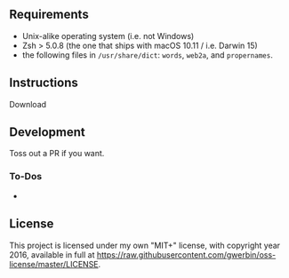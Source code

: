 ## Requirements

- Unix-alike operating system (i.e. not Windows)
- Zsh > 5.0.8 (the one that ships with macOS 10.11 / i.e. Darwin 15)
- the following files in `/usr/share/dict`: `words`, `web2a`, and `propernames`.

## Instructions

Download 

## Development

Toss out a PR if you want.

### To-Dos

- 

## License

This project is licensed under my own "MIT+" license, with copyright year 
2016, available in full at https://raw.githubusercontent.com/gwerbin/oss-license/master/LICENSE.
